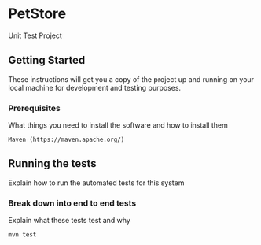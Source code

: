 # PetStore

Unit Test Project

## Getting Started

These instructions will get you a copy of the project up and running on your local machine for development and testing purposes. 

### Prerequisites

What things you need to install the software and how to install them

```
Maven (https://maven.apache.org/)
```

## Running the tests

Explain how to run the automated tests for this system

### Break down into end to end tests

Explain what these tests test and why

```
mvn test
```
